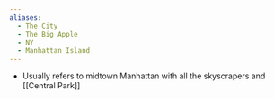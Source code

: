 ```yaml
---
aliases:
  - The City
  - The Big Apple
  - NY
  - Manhattan Island
---
```

- Usually refers to midtown Manhattan with all the skyscrapers and [[Central Park]]